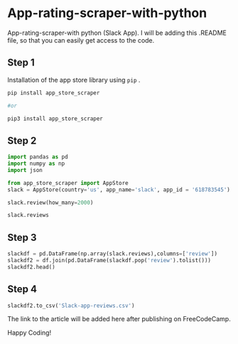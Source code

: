 # App-rating-scraper-with-python
App-rating-scraper-with python (Slack App).
I will be adding this .README file, so that you can easily get access to the code.

## Step 1
Installation of the app store library using `pip` .
```python
pip install app_store_scraper 

#or

pip3 install app_store_scraper

```

## Step 2
```python
import pandas as pd
import numpy as np
import json

from app_store_scraper import AppStore
slack = AppStore(country='us', app_name='slack', app_id = '618783545')

slack.review(how_many=2000)

```

```python
slack.reviews
```

## Step 3
```python
slackdf = pd.DataFrame(np.array(slack.reviews),columns=['review'])
slackdf2 = df.join(pd.DataFrame(slackdf.pop('review').tolist()))
slackdf2.head()
```

## Step 4
```python
slackdf2.to_csv('Slack-app-reviews.csv')
```

The link to the article will be added here after publishing on FreeCodeCamp.

Happy Coding!

